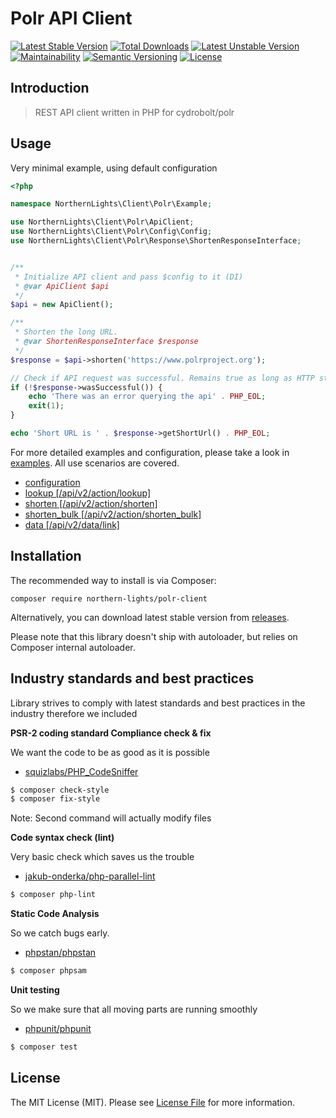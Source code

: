 # Polr API Client

[![Latest Stable Version](https://poser.pugx.org/northern-lights/polr-client/v/stable)](https://packagist.org/packages/northern-lights/polr-client)
[![Total Downloads](https://poser.pugx.org/northern-lights/polr-client/downloads)](https://packagist.org/packages/northern-lights/polr-client)
[![Latest Unstable Version](https://poser.pugx.org/northern-lights/polr-client/v/unstable)](https://packagist.org/packages/northern-lights/polr-client)
[![Maintainability](https://api.codeclimate.com/v1/badges/ad0be96540ad3c002ab7/maintainability)](https://codeclimate.com/github/N0rthernL1ghts/polr-client/maintainability)
[![Semantic Versioning](https://img.shields.io/badge/Semantic_Versioning-Yes-blue.svg)](https://semver.org)
[![License](https://poser.pugx.org/northern-lights/polr-client/license)](https://packagist.org/packages/northern-lights/polr-client)

## Introduction

> REST API client written in PHP for cydrobolt/polr

## Usage

Very minimal example, using default configuration
``` php
<?php

namespace NorthernLights\Client\Polr\Example;

use NorthernLights\Client\Polr\ApiClient;
use NorthernLights\Client\Polr\Config\Config;
use NorthernLights\Client\Polr\Response\ShortenResponseInterface;


/**
 * Initialize API client and pass $config to it (DI)
 * @var ApiClient $api
 */
$api = new ApiClient();

/**
 * Shorten the long URL.
 * @var ShortenResponseInterface $response
 */
$response = $api->shorten('https://www.polrproject.org');

// Check if API request was successful. Remains true as long as HTTP status code equals 200 OK
if (!$response->wasSuccessful()) {
    echo 'There was an error querying the api' . PHP_EOL;
    exit(1);
}

echo 'Short URL is ' . $response->getShortUrl() . PHP_EOL;
```

For more detailed examples and configuration, please take a look in [examples](https://github.com/N0rthernL1ghts/polr-client/tree/master/examples). All use scenarios are covered. 
- [configuration](examples/config.php)
- [lookup  [/api/v2/action/lookup]](https://docs.polrproject.org/en/latest/developer-guide/api/#apiv2actionlookup)
- [shorten [/api/v2/action/shorten]](https://docs.polrproject.org/en/latest/developer-guide/api/#apiv2actionshorten)
- [shorten_bulk [/api/v2/action/shorten_bulk]](https://docs.polrproject.org/en/latest/developer-guide/api/#apiv2actionshorten_bulk) 
- [data [/api/v2/data/link]](https://docs.polrproject.org/en/latest/developer-guide/api/#apiv2datalink)

## Installation

The recommended way to install is via Composer:

```
composer require northern-lights/polr-client
```
Alternatively, you can download latest stable version from [releases](https://github.com/N0rthernL1ghts/polr-client/releases/latest).

Please note that this library doesn't ship with autoloader, but relies on Composer internal autoloader.

## Industry standards and best practices
Library strives to comply with latest standards and best practices in the industry therefore we included

__PSR-2 coding standard Compliance check & fix__

We want the code to be as good as it is possible

- [squizlabs/PHP_CodeSniffer](https://github.com/squizlabs/PHP_CodeSniffer)

``` bash
$ composer check-style
$ composer fix-style
```
Note: Second command will actually modify files

__Code syntax check (lint)__

Very basic check which saves us the trouble

- [jakub-onderka/php-parallel-lint](https://github.com/JakubOnderka/PHP-Parallel-Lint)

``` bash
$ composer php-lint
```

__Static Code Analysis__

So we catch bugs early.

- [phpstan/phpstan](https://github.com/phpstan/phpstan)

``` bash
$ composer phpsam
```

__Unit testing__

So we make sure that all moving parts are running smoothly

- [phpunit/phpunit](https://github.com/sebastianbergmann/phpunit)

``` bash
$ composer test
```

## License
The MIT License (MIT). Please see [License File](LICENSE) for more information.